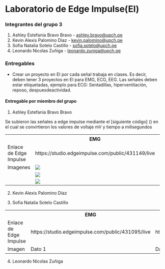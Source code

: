 # Laboratorio de Edge Impulse(EI)

### Integrantes del grupo 3

1. Ashley Estefania Bravo Bravo - ashley.bravo@upch.pe
2. Kevin Alexis Palomino Díaz - kevin.palomino@upch.pe
3. Sofia Natalia Sotelo Castillo - sofia.sotelo@upch.pe
4. Leonardo Nicolas Zuñiga - leonardo.zuniga@upch.pe

### Entregables

* Crear un proyecto en EI por cada señal trabaja en clases. Es decir, deben tener 3 proyectos en EI para EMG, ECG, EEG. Las señales deben estar etiquetadas, ejemplo para ECG: Sentadillas, hiperventilación, reposo, despuesdeactividad.


#### Entregable por miembro del grupo

1. Ashley Estefania Bravo Bravo

Se subieron las señales a edge impulse mediante el [siguiente código] () en el cual se convirtieron los valores de voltaje mV y tiempo a milisegundos

<table>
<tr>
<th></th>
<th>EMG</th>
<th>ECG</th>
<th>EEG</th>
</tr>
<tr>
<td>Enlace de Edge Impulse</td>
<td>https://studio.edgeimpulse.com/public/431149/live</td>
<td>https://studio.edgeimpulse.com/public/431151/live</td>
<td>https://studio.edgeimpulse.com/public/431152/live</td>

</tr>
<tr>
<td>Imagenes</td>
<td><img src="https://github.com/sofia-is-a-panda/ISB_2024_G3/blob/main/ISB/Im%C3%A1genes%20-%20Multimedia/Multimedia%20-%20Lab%2011/Reposo_EMG_Ashley.png"></td>
<td><img src="https://github.com/sofia-is-a-panda/ISB_2024_G3/blob/main/ISB/Im%C3%A1genes%20-%20Multimedia/Multimedia%20-%20Lab%2011/Reposo-EKG.png"></td>
<td><img src="https://github.com/sofia-is-a-panda/ISB_2024_G3/blob/main/ISB/Im%C3%A1genes%20-%20Multimedia/Multimedia%20-%20Lab%2011/Reposo1-EEG.png"></td>

</tr>

</tr>
<tr>
<td></td>
<td><img src="https://github.com/sofia-is-a-panda/ISB_2024_G3/blob/main/ISB/Im%C3%A1genes%20-%20Multimedia/Multimedia%20-%20Lab%2011/Oposicion_EMG_Ashley.png"></td>
<td><img src="https://github.com/sofia-is-a-panda/ISB_2024_G3/blob/main/ISB/Im%C3%A1genes%20-%20Multimedia/Multimedia%20-%20Lab%2011/Ejercicio-EKG.png"></td>
<td><img src="https://github.com/sofia-is-a-panda/ISB_2024_G3/blob/main/ISB/Im%C3%A1genes%20-%20Multimedia/Multimedia%20-%20Lab%2011/ProblemasMAT1-EEG.png"></td>

</tr>

</tr>
<tr>
<td></td>
<td><img src="https://github.com/sofia-is-a-panda/ISB_2024_G3/blob/main/ISB/Im%C3%A1genes%20-%20Multimedia/Multimedia%20-%20Lab%2011/Tension_EMG_Ashley.png"></td>
<td><img src="https://github.com/sofia-is-a-panda/ISB_2024_G3/blob/main/ISB/Im%C3%A1genes%20-%20Multimedia/Multimedia%20-%20Lab%2011/Respiracion-EKG.png"></td>
<td></td>
</tr>


</table>

   
2. Kevin Alexis Palomino Díaz




   
3. Sofia Natalia Sotelo Castillo

<table>
<tr>
<th></th>
<th>EMG</th>
<th>ECG</th>
<th>EEG</th>
</tr>
<tr>
<td>Enlace de Edge Impulse</td>
<td>https://studio.edgeimpulse.com/public/431095/live</td>
<td>https://studio.edgeimpulse.com/public/431064/live</td>
<td>https://studio.edgeimpulse.com/public/431065/live</td>

</tr>
<tr>
<td>Imagen</td>
<td>Dato 1</td>
<td>Dato 2</td>
<td>Dato 3</td>
</tr>
</table>


   
4. Leonardo Nicolas Zuñiga



